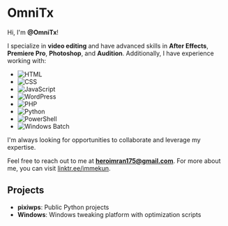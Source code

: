# OmniTx

Hi, I'm **@OmniTx**!

I specialize in **video editing** and have advanced skills in **After Effects**, **Premiere Pro**, **Photoshop**, and **Audition**. Additionally, I have experience working with:

- ![HTML](https://img.shields.io/badge/-HTML5-E34F26?style=flat&logo=html5&logoColor=white)
- ![CSS](https://img.shields.io/badge/-CSS3-1572B6?style=flat&logo=css3&logoColor=white)
- ![JavaScript](https://img.shields.io/badge/-JavaScript-F7DF1E?style=flat&logo=javascript&logoColor=black)
- ![WordPress](https://img.shields.io/badge/-WordPress-21759B?style=flat&logo=wordpress&logoColor=white)
- ![PHP](https://img.shields.io/badge/-PHP-777BB4?style=flat&logo=php&logoColor=white)
- ![Python](https://img.shields.io/badge/-Python-3776AB?style=flat&logo=python&logoColor=white)
- ![PowerShell](https://img.shields.io/badge/-PowerShell-5391FE?style=flat&logo=powershell&logoColor=white)
- ![Windows Batch](https://img.shields.io/badge/-Batch-4D4D4D?style=flat&logo=windows&logoColor=white)

I'm always looking for opportunities to collaborate and leverage my expertise.

Feel free to reach out to me at **heroimran175@gmail.com**. For more about me, you can visit [linktr.ee/immekun](https://github.com/OmniTx/).

## Projects
- **pixiwps**: Public Python projects
- **Windows**: Windows tweaking platform with optimization scripts

<!---
OmniTx/OmniTx is a ✨ special ✨ repository because its `README.md` (this file) appears on your GitHub profile.
You can click the Preview link to take a look at your changes.
--->
